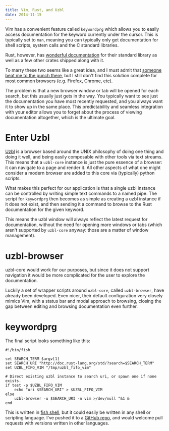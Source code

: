 ```yaml
---
title: Vim, Rust, and Uzbl
date: 2014-11-15
---
```


Vim has a convenient feature called `keywordprg` which allows you to easily
access documentation for the keyword currently under the cursor. This is
typically set to `man`, meaning you can typically only get documentation for
shell scripts, system calls and the C standard libraries.

Rust, however, has [wonderful
documentation](http://doc.rust-lang.org/std/index.html) for their standard
library as well as a few other crates shipped along with it.

To marry these two seems like a great idea, and I must admit that [someone beat
me to the punch there](http://damienradtke.com/vim-view-rustdoc/), but I still
don't find this solution complete for most common browsers (e.g. Firefox,
Chrome, etc).

The problem is that a new browser window or tab will be opened for each search,
but this usually just gets in the way. You typically want to see just the
documentation you have most recently requested, and you always want it to show
up in the same place. This predictability and seamless integration with your
editor allows you to forget about the process of viewing documentation
altogether, which is the ultimate goal.

# Enter Uzbl #

[Uzbl](http://www.uzbl.org/) is a browser based around the UNIX philosophy of
doing one thing and doing it well, and being easily composable with other tools
via text streams. This means that a `uzbl-core` instance is just the pure
essence of a browser: it can navigate to a page and render it. All other
aspects of what one might consider a modern browser are added to this core via
(typically) python scripts.

What makes this perfect for our application is that a single uzbl instance can
be controlled by writing simple text commands to a named pipe. The script for
`keywordprg` then becomes as simple as creating a uzbl instance if it does not
exist, and then sending it a command to browse to the Rust documentation for
the given keyword.

This means the uzbl window will always reflect the latest request for
documentation, without the need for opening more windows or tabs (which aren't
supported by `uzbl-core` anyway: those are a matter of window management).

# uzbl-browser #

uzbl-core would work for our purposes, but since it does not support navigation
it would be more complicated for the user to explore the documentation.

Luckily a set of wrapper scripts around `uzbl-core`, called `uzbl-browser`, have
already been developed. Even nicer, their default configuration very closely
mimics Vim, with a status bar and modal approach to browsing, closing the gap
between editing and browsing documentation even further.

# keywordprg #

The final script looks something like this:
```fish
#!/bin/fish

set SEARCH_TERM $argv[1]
set SEARCH_URI "http://doc.rust-lang.org/std/?search=$SEARCH_TERM"
set UZBL_FIFO_VIM "/tmp/uzbl_fifo_vim"

# Direct existing uzbl instance to search uri, or spawn one if none exists.
if test -p $UZBL_FIFO_VIM
    echo "uri $SEARCH_URI" > $UZBL_FIFO_VIM
else
    uzbl-browser -u $SEARCH_URI -n vim >/dev/null ^&1 &
end
```

This is written in [fish shell](http://fishshell.com/), but it could easily be
written in any shell or scripting language. I've pushed it to a [GitHub
repo](https://github.com/scott-linder/vim-rusth), and would welcome pull
requests with versions written in other languages.
